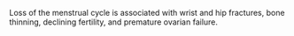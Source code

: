 Loss of the menstrual cycle is associated with wrist and hip fractures, bone thinning, declining fertility, and premature ovarian failure.